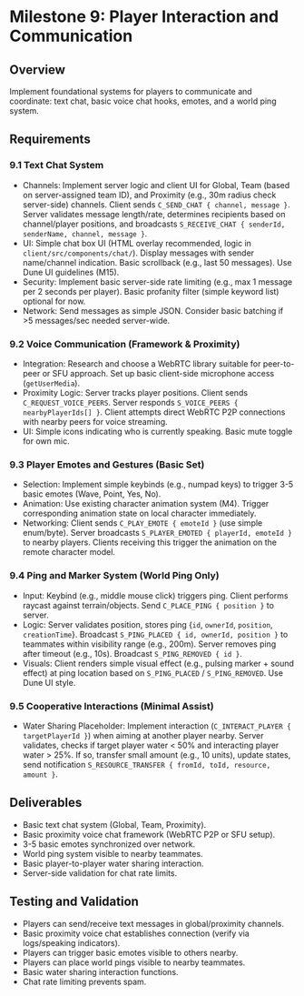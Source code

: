 # Milestone 9: Player Interaction and Communication

## Overview
Implement foundational systems for players to communicate and coordinate: text chat, basic voice chat hooks, emotes, and a world ping system.

## Requirements

### 9.1 Text Chat System
- Channels: Implement server logic and client UI for Global, Team (based on server-assigned team ID), and Proximity (e.g., 30m radius check server-side) channels. Client sends `C_SEND_CHAT { channel, message }`. Server validates message length/rate, determines recipients based on channel/player positions, and broadcasts `S_RECEIVE_CHAT { senderId, senderName, channel, message }`.
- UI: Simple chat box UI (HTML overlay recommended, logic in `client/src/components/chat/`). Display messages with sender name/channel indication. Basic scrollback (e.g., last 50 messages). Use Dune UI guidelines (M15).
- Security: Implement basic server-side rate limiting (e.g., max 1 message per 2 seconds per player). Basic profanity filter (simple keyword list) optional for now.
- Network: Send messages as simple JSON. Consider basic batching if >5 messages/sec needed server-wide.

### 9.2 Voice Communication (Framework & Proximity)
- Integration: Research and choose a WebRTC library suitable for peer-to-peer or SFU approach. Set up basic client-side microphone access (`getUserMedia`).
- Proximity Logic: Server tracks player positions. Client sends `C_REQUEST_VOICE_PEERS`. Server responds `S_VOICE_PEERS { nearbyPlayerIds[] }`. Client attempts direct WebRTC P2P connections with nearby peers for voice streaming.
- UI: Simple icons indicating who is currently speaking. Basic mute toggle for own mic.

### 9.3 Player Emotes and Gestures (Basic Set)
- Selection: Implement simple keybinds (e.g., numpad keys) to trigger 3-5 basic emotes (Wave, Point, Yes, No).
- Animation: Use existing character animation system (M4). Trigger corresponding animation state on local character immediately.
- Networking: Client sends `C_PLAY_EMOTE { emoteId }` (use simple enum/byte). Server broadcasts `S_PLAYER_EMOTED { playerId, emoteId }` to nearby players. Clients receiving this trigger the animation on the remote character model.

### 9.4 Ping and Marker System (World Ping Only)
- Input: Keybind (e.g., middle mouse click) triggers ping. Client performs raycast against terrain/objects. Send `C_PLACE_PING { position }` to server.
- Logic: Server validates position, stores ping {`id`, `ownerId`, `position`, `creationTime`}. Broadcast `S_PING_PLACED { id, ownerId, position }` to teammates within visibility range (e.g., 200m). Server removes ping after timeout (e.g., 10s). Broadcast `S_PING_REMOVED { id }`.
- Visuals: Client renders simple visual effect (e.g., pulsing marker + sound effect) at ping location based on `S_PING_PLACED` / `S_PING_REMOVED`. Use Dune UI style.

### 9.5 Cooperative Interactions (Minimal Assist)
- Water Sharing Placeholder: Implement interaction (`C_INTERACT_PLAYER { targetPlayerId }`) when aiming at another player nearby. Server validates, checks if target player water < 50% and interacting player water > 25%. If so, transfer small amount (e.g., 10 units), update states, send notification `S_RESOURCE_TRANSFER { fromId, toId, resource, amount }`.

## Deliverables
- Basic text chat system (Global, Team, Proximity).
- Basic proximity voice chat framework (WebRTC P2P or SFU setup).
- 3-5 basic emotes synchronized over network.
- World ping system visible to nearby teammates.
- Basic player-to-player water sharing interaction.
- Server-side validation for chat rate limits.

## Testing and Validation
- Players can send/receive text messages in global/proximity channels.
- Basic proximity voice chat establishes connection (verify via logs/speaking indicators).
- Players can trigger basic emotes visible to others nearby.
- Players can place world pings visible to nearby teammates.
- Basic water sharing interaction functions.
- Chat rate limiting prevents spam.
